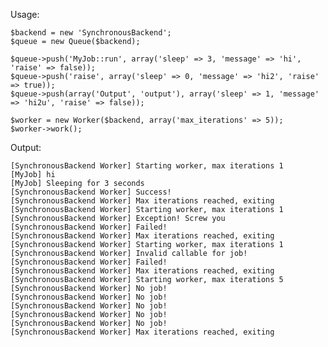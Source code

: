 Usage:

    $backend = new 'SynchronousBackend';
    $queue = new Queue($backend);

    $queue->push('MyJob::run', array('sleep' => 3, 'message' => 'hi', 'raise' => false));
    $queue->push('raise', array('sleep' => 0, 'message' => 'hi2', 'raise' => true));
    $queue->push(array('Output', 'output'), array('sleep' => 1, 'message' => 'hi2u', 'raise' => false));

    $worker = new Worker($backend, array('max_iterations' => 5));
    $worker->work();

Output:

    [SynchronousBackend Worker] Starting worker, max iterations 1
    [MyJob] hi
    [MyJob] Sleeping for 3 seconds
    [SynchronousBackend Worker] Success!
    [SynchronousBackend Worker] Max iterations reached, exiting
    [SynchronousBackend Worker] Starting worker, max iterations 1
    [SynchronousBackend Worker] Exception! Screw you
    [SynchronousBackend Worker] Failed!
    [SynchronousBackend Worker] Max iterations reached, exiting
    [SynchronousBackend Worker] Starting worker, max iterations 1
    [SynchronousBackend Worker] Invalid callable for job!
    [SynchronousBackend Worker] Failed!
    [SynchronousBackend Worker] Max iterations reached, exiting
    [SynchronousBackend Worker] Starting worker, max iterations 5
    [SynchronousBackend Worker] No job!
    [SynchronousBackend Worker] No job!
    [SynchronousBackend Worker] No job!
    [SynchronousBackend Worker] No job!
    [SynchronousBackend Worker] No job!
    [SynchronousBackend Worker] Max iterations reached, exiting
